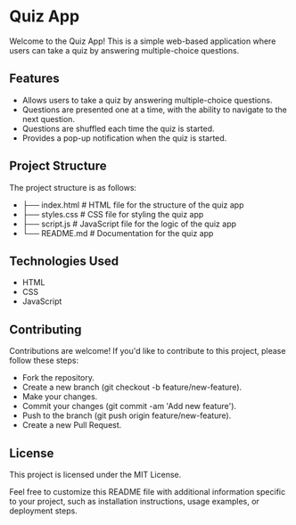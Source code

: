# Quiz App
Welcome to the Quiz App! This is a simple web-based application where users can take a quiz by answering multiple-choice questions.

## Features
+ Allows users to take a quiz by answering multiple-choice questions.
+ Questions are presented one at a time, with the ability to navigate to the next question.
+ Questions are shuffled each time the quiz is started.
+ Provides a pop-up notification when the quiz is started.

## Project Structure
The project structure is as follows:
+   ├── index.html        # HTML file for the structure of the quiz app
+   ├── styles.css        # CSS file for styling the quiz app
+   ├── script.js         # JavaScript file for the logic of the quiz app
+   └── README.md         # Documentation for the quiz app

## Technologies Used
+ HTML
+ CSS
+ JavaScript

## Contributing
Contributions are welcome! If you'd like to contribute to this project, please follow these steps:
+ Fork the repository.
+ Create a new branch (git checkout -b feature/new-feature).
+ Make your changes.
+ Commit your changes (git commit -am 'Add new feature').
+ Push to the branch (git push origin feature/new-feature).
+ Create a new Pull Request.

## License
This project is licensed under the MIT License.

Feel free to customize this README file with additional information specific to your project, such as installation instructions, usage examples, or deployment steps.
